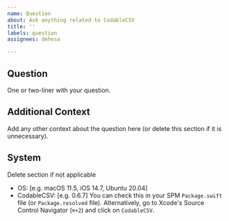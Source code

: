 ```yaml
---
name: Question
about: Ask anything related to CodableCSV
title: ''
labels: question
assignees: dehesa

---
```


## Question
One or two-liner with your question.

## Additional Context
Add any other context about the question here (or delete this section if it is unnecessary).

## System
Delete section if not applicable
 - OS: [e.g. macOS 11.5, iOS 14.7, Ubuntu 20.04]
 - CodableCSV: [e.g. 0.6.7]
   You can check this in your SPM `Package.swift` file (or `Package.resolved` file). Alternatively, go to Xcode's Source Control Navigator (`⌘+2`) and click on `CodableCSV`.
